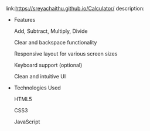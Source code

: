 link:https://sreyachaithu.github.io/Calculator/
description:
* Features

    Add, Subtract, Multiply, Divide

    Clear and backspace functionality

    Responsive layout for various screen sizes

    Keyboard support (optional)

    Clean and intuitive UI

* Technologies Used

    HTML5

    CSS3

    JavaScript
